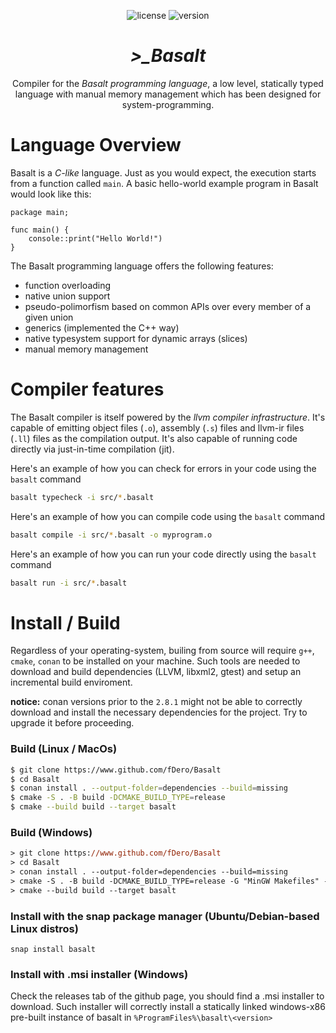 
<div align="center">

![license](https://img.shields.io/badge/license-MIT-blue)
![version](https://img.shields.io/badge/version-pre--release-purple)

<h1><b><i>>_Basalt</i></b></h1>

Compiler for the *Basalt programming language*, a low level,
statically typed language with manual memory management which has been designed for system-programming.

</div>

# Language Overview
Basalt is a *C-like* language. Just as you would expect, the execution starts from a function called
`main`. A basic hello-world example program in Basalt would look like this:

```basalt
package main;

func main() {
    console::print("Hello World!")
}
```

The Basalt programming language offers the following features:

- function overloading
- native union support
- pseudo-polimorfism based on common APIs over every member of a given union
- generics (implemented the C++ way)
- native typesystem support for dynamic arrays (slices)
- manual memory management

# Compiler features
The Basalt compiler is itself powered by the *llvm compiler infrastructure*. It's capable of emitting
object files (`.o`), assembly (`.s`) files and llvm-ir files (`.ll`) files as the compilation output. It's
also capable of running code directly via just-in-time compilation (jit).

Here's an example of how you can check for errors in your code using the `basalt` command
```bash
basalt typecheck -i src/*.basalt
```

Here's an example of how you can compile code using the `basalt` command
```bash
basalt compile -i src/*.basalt -o myprogram.o
```

Here's an example of how you can run your code directly using the `basalt` command
```bash
basalt run -i src/*.basalt
```

# Install / Build
Regardless of your operating-system, builing from source will require `g++`, `cmake`, `conan` to be
installed on your machine. Such tools are needed to download and build dependencies (LLVM, libxml2, gtest) and
setup an incremental build enviroment.

**notice:** conan versions prior to the `2.8.1` might not be able to correctly download and install the
necessary dependencies for the project. Try to upgrade it before proceeding.

### Build (Linux / MacOs)
```bash
$ git clone https://www.github.com/fDero/Basalt
$ cd Basalt
$ conan install . --output-folder=dependencies --build=missing
$ cmake -S . -B build -DCMAKE_BUILD_TYPE=release
$ cmake --build build --target basalt
```

### Build (Windows)
```ps
> git clone https://www.github.com/fDero/Basalt
> cd Basalt
> conan install . --output-folder=dependencies --build=missing
> cmake -S . -B build -DCMAKE_BUILD_TYPE=release -G "MinGW Makefiles" -DCMAKE_CXX_COMPILER=g++
> cmake --build build --target basalt
```

### Install with the snap package manager (Ubuntu/Debian-based Linux distros)
```
snap install basalt
```

### Install with .msi installer (Windows)
Check the releases tab of the github page, you should find a .msi installer
to download. Such installer will correctly install a statically linked windows-x86
pre-built instance of basalt in `%ProgramFiles%\basalt\<version>`
